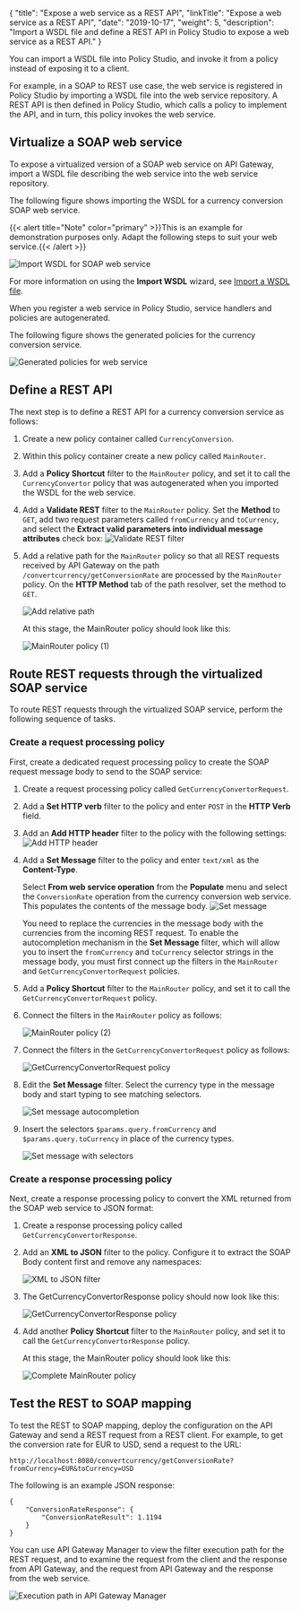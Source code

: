 {
"title": "Expose a web service as a REST API",
"linkTitle": "Expose a web service as a REST API",
"date": "2019-10-17",
"weight": 5,
"description": "Import a WSDL file and define a REST API in Policy Studio to expose a web service as a REST API."
}

You can import a WSDL file into Policy Studio, and invoke it from a policy instead of exposing it to a client.

For example, in a SOAP to REST use case, the web service is registered in Policy Studio by importing a WSDL file into the web service repository. A REST API is then defined in Policy Studio, which calls a policy to implement the API, and in turn, this policy invokes the web service.

## Virtualize a SOAP web service

To expose a virtualized version of a SOAP web service on API Gateway, import a WSDL file describing the web service into the web service repository.

The following figure shows importing the WSDL for a currency conversion SOAP web service.

{{< alert title="Note" color="primary" >}}This is an example for demonstration purposes only. Adapt the following steps to suit your web service.{{< /alert >}}

![Import WSDL for SOAP web service](/Images/PolDevGuide/Mapper/import_wsdl.png)

For more information on using the **Import WSDL** wizard, see [Import a WSDL file](/docs/apigw_poldev/web_services/general_policy_wsdl/#import-a-wsdl-file).

When you register a web service in Policy Studio, service handlers and policies are autogenerated.

The following figure shows the generated policies for the currency conversion service.

![Generated policies for web service](/Images/PolDevGuide/Mapper/wsdl_gen_policies.png)

## Define a REST API

The next step is to define a REST API for a currency conversion service as follows:

1. Create a new policy container called `CurrencyConversion`.
2. Within this policy container create a new policy called `MainRouter`.
3. Add a **Policy Shortcut** filter to the `MainRouter` policy, and set it to call the `CurrencyConvertor` policy that was autogenerated when you imported the WSDL for the web service.
4. Add a **Validate REST** filter to the `MainRouter` policy. Set the **Method** to `GET`, add two request parameters called `fromCurrency` and `toCurrency`, and select the **Extract valid parameters into individual message attributes** check box:
    ![Validate REST filter](/Images/PolDevGuide/Mapper/validate_rest.png)
5. Add a relative path for the `MainRouter` policy so that all REST requests received by API Gateway on the path `/convertcurrency/getConversionRate` are processed by the `MainRouter` policy. On the **HTTP Method** tab of the path resolver, set the method to `GET`.

    ![Add relative path](/Images/PolDevGuide/Mapper/relative_path.png)

    At this stage, the MainRouter policy should look like this:

    ![MainRouter policy (1)](/Images/PolDevGuide/Mapper/mainrouter_policy_1.png)

## Route REST requests through the virtualized SOAP service

To route REST requests through the virtualized SOAP service, perform the following sequence of tasks.

### Create a request processing policy

First, create a dedicated request processing policy to create the SOAP request message body to send to the SOAP service:

1. Create a request processing policy called `GetCurrencyConvertorRequest`.
2. Add a **Set HTTP verb**
    filter to the policy and enter `POST`
    in the **HTTP Verb**
    field.
3. Add an **Add HTTP header**
    filter to the policy with the following settings:
    ![Add HTTP header](/Images/PolDevGuide/Mapper/add_http_header.png)
4. Add a **Set Message**
    filter to the policy and enter `text/xml`
    as the **Content-Type**.

    Select **From web service operation**
    from the **Populate**
    menu and select the `ConversionRate`
    operation from the currency conversion web service. This populates the contents of the message body.
    ![Set message](/Images/PolDevGuide/Mapper/set_message.png)

    You need to replace the currencies in the message body with the currencies from the incoming REST request. To enable the autocompletion mechanism in the **Set Message** filter, which will allow you to insert the `fromCurrency` and `toCurrency` selector strings in the message body, you must first connect up the filters in the `MainRouter` and `GetCurrencyConvertorRequest` policies.
5. Add a **Policy Shortcut** filter to the `MainRouter` policy, and set it to call the `GetCurrencyConvertorRequest` policy.
6. Connect the filters in the `MainRouter` policy as follows:

    ![MainRouter policy (2)](/Images/PolDevGuide/Mapper/mainrouter_policy_2.png)

7. Connect the filters in the `GetCurrencyConvertorRequest` policy as follows:

    ![GetCurrencyConvertorRequest policy](/Images/PolDevGuide/Mapper/getcurrencyconvertorrequest_policy.png)

8. Edit the **Set Message** filter. Select the currency type in the message body and start typing to see matching selectors.

    ![Set message autocompletion](/Images/PolDevGuide/Mapper/set_message_autocomplete.png)

9. Insert the selectors `$params.query.fromCurrency` and `$params.query.toCurrency` in place of the currency types.

    ![Set message with selectors](/Images/PolDevGuide/Mapper/set_message_selectors.png)

### Create a response processing policy

Next, create a response processing policy to convert the XML returned from the SOAP web service to JSON format:

1. Create a response processing policy called `GetCurrencyConvertorResponse`.
2. Add an **XML to JSON**
    filter to the policy. Configure it to extract the SOAP Body content first and remove any namespaces:

    ![XML to JSON filter](/Images/PolDevGuide/Mapper/xmltojson.png)

3. The GetCurrencyConvertorResponse policy should now look like this:

    ![GetCurrencyConvertorResponse policy](/Images/PolDevGuide/Mapper/GetCurrencyConvertorResponse.png)

4. Add another **Policy Shortcut** filter to the `MainRouter` policy, and set it to call the `GetCurrencyConvertorResponse` policy.

    At this stage, the MainRouter policy should look like this:

    ![Complete MainRouter policy](/Images/PolDevGuide/Mapper/mainrouter_policy_complete.png)

## Test the REST to SOAP mapping

To test the REST to SOAP mapping, deploy the configuration on the API Gateway and send a REST request from a REST client. For example, to get the conversion rate for EUR to USD, send a request to the URL:

```
http://localhost:8080/convertcurrency/getConversionRate?fromCurrency=EUR&toCurrency=USD
```

The following is an example JSON response:

```
{
    "ConversionRateResponse": {
        "ConversionRateResult": 1.1194
    }
}
```

You can use API Gateway Manager to view the filter execution path for the REST request, and to examine the request from the client and the response from API Gateway, and the request from API Gateway and the response from the web service.

![Execution path in API Gateway Manager](/Images/PolDevGuide/Mapper/gw_mgr_filter_path.png)
